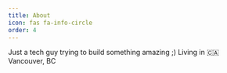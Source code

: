 ```yaml
---
title: About
icon: fas fa-info-circle
order: 4
---
```


Just a tech guy trying to build something amazing ;)
Living in 🇨🇦 Vancouver, BC
